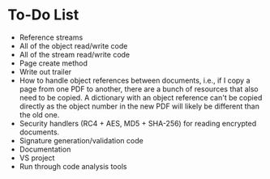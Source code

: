 To-Do List
==========

- Reference streams
- All of the object read/write code
- All of the stream read/write code
- Page create method
- Write out trailer
- How to handle object references between documents, i.e., if I copy a page from
  one PDF to another, there are a bunch of resources that also need to be
  copied. A dictionary with an object reference can't be copied directly as the
  object number in the new PDF will likely be different than the old one.
- Security handlers (RC4 + AES, MD5 + SHA-256) for reading encrypted documents.
- Signature generation/validation code
- Documentation
- VS project
- Run through code analysis tools

